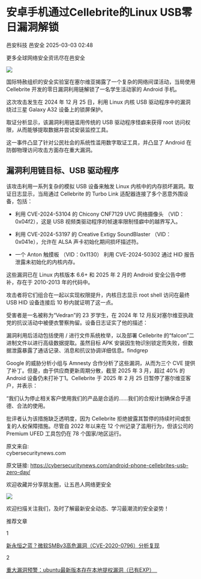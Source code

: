 #  安卓手机通过Cellebrite的Linux USB零日漏洞解锁   
邑安科技  邑安全   2025-03-03 02:48  
  
更多全球网络安全资讯尽在邑安全  
  
![](https://mmbiz.qpic.cn/mmbiz_png/1N39PtINn8suTP79ZeFVvrsxlFH0ichKmF9D2atxmcLAX9Gxq9dR48uRWm5Rfd31gNc0C5zKKl1HFKEn3QefEGw/640?wx_fmt=png&from=appmsg "")  
  
  
国际特赦组织的安全实验室在塞尔维亚揭露了一个复杂的网络间谍活动，当局使用 Cellebrite 开发的零日漏洞利用链解锁了一名学生活动家的 Android 手机。  
  
这次攻击发生在 2024 年 12 月 25 日，利用 Linux 内核 USB 驱动程序中的漏洞绕过三星 Galaxy A32 设备上的锁屏保护。  
  
取证分析显示，该漏洞利用链滥用传统的 USB 驱动程序怪癖来获得 root 访问权限，从而能够提取数据并尝试安装监控工具。  
  
这一事件凸显了针对公民社会的系统性滥用数字取证工具，并凸显了 Android 在防御物理访问攻击方面存在重大漏洞。  
##   
## 漏洞利用链目标、USB 驱动程序  
  
该攻击利用一系列复杂的模拟 USB 设备来触发 Linux 内核中的内存损坏漏洞。取证日志显示，当局通过 Cellebrite 的 Turbo Link 适配器连接了多个恶意外围设备，包括：  
- 利用 CVE-2024-53104 的 Chicony CNF7129 UVC 网络摄像头 （VID：0x04f2），这是 USB 视频类驱动程序的帧速率限制怪癖中的越界写入。  
  
- 利用 CVE-2024-53197 的 Creative Extigy SoundBlaster （VID：0x041e），允许在 ALSA 声卡初始化期间损坏描述符。  
  
- 一个 Anton 触摸板 （VID：0x1130） 利用 CVE-2024-50302 通过 HID 报告泄露未初始化的内核内存。  
  
这些漏洞已在 Linux 内核版本 6.6+ 和 2025 年 2 月的 Android 安全公告中修补，存在于 2010-2013 年的代码中。  
  
攻击者将它们组合在一起以实现权限提升，内核日志显示 root shell 访问在最终 USB HID 设备连接后 10 秒内就证明了这一点。  
  
受害者是一名被称为“Vedran”的 23 岁学生，在 2024 年 12 月反对塞尔维亚执政党的抗议活动中被便衣警察拘留。设备日志证实了他的描述：  
  
漏洞利用后活动包括使用 / 进行文件系统枚举，以及部署 Cellebrite 的“falcon”二进制文件以进行高级数据提取。虽然目标 APK 安装因生物识别锁定而失败，但数据泄露暴露了通话记录、消息和抗议协调详细信息。findgrep  
  
Google 的威胁分析小组与 Amnesty 合作分析了这些漏洞，从而为三个 CVE 提供了补丁。但是，由于供应商更新周期分散，截至 2025 年 3 月，超过 40% 的 Android 设备仍未打补丁1。Cellebrite 于 2025 年 2 月 25 日暂停了塞尔维亚客户，并表示：  
  
“我们认为停止相关客户使用我们的产品是合适的......我们的合规计划确保合乎道德、合法的使用。  
  
批评者认为该措施缺乏透明度，因为 Cellebrite 拒绝披露其暂停的持续时间或恢复的人权保障措施。尽管自 2022 年以来在 12 个州记录了滥用行为，但该公司的 Premium UFED 工具包仍在 78 个国家/地区运行。  
  
原文来自:   
cybersecuritynews.com  
  
原文链接: https://cybersecuritynews.com/android-phone-cellebrites-usb-zero-day/  
  
欢迎收藏并分享朋友圈，让五邑人网络更安全  
  
![](https://mmbiz.qpic.cn/mmbiz_jpg/1N39PtINn8tD9ic928O6vIrMg4fuib48e1TsRj9K9Cz7RZBD2jjVZcKm1N4QrZ4bwBKZic5crOdItOcdDicPd3yBSg/640?wx_fmt=jpeg "")  
  
欢迎扫描关注我们，及时了解最新安全动态、学习最潮流的安全姿势！  
  
推荐文章  
  
1  
  
[新永恒之蓝？微软SMBv3高危漏洞（CVE-2020-0796）分析复现](http://mp.weixin.qq.com/s?__biz=MzUyMzczNzUyNQ==&mid=2247488913&idx=1&sn=acbf595a4a80dcaba647c7a32fe5e06b&chksm=fa39554bcd4edc5dc90019f33746404ab7593dd9d90109b1076a4a73f2be0cb6fa90e8743b50&scene=21#wechat_redirect)  
  
  
2  
  
[重大漏洞预警：ubuntu最新版本存在本地提权漏洞（已有EXP）　](http://mp.weixin.qq.com/s?__biz=MzUyMzczNzUyNQ==&mid=2247483652&idx=1&sn=b2f2ec90db499e23cfa252e9ee743265&chksm=fa3941decd4ec8c83a268c3480c354a621d515262bcbb5f35e1a2dde8c828bdc7b9011cb5072&scene=21#wechat_redirect)  
  
  
  
  
  
